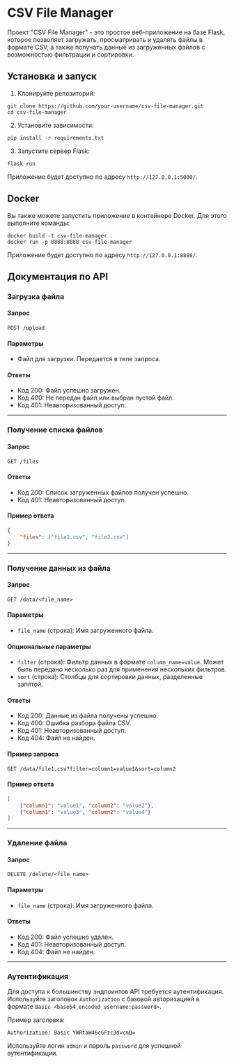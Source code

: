 # CSV File Manager

Проект "CSV File Manager" - это простое веб-приложение на базе Flask, которое позволяет загружать, просматривать и удалять файлы в формате CSV, а также получать данные из загруженных файлов с возможностью фильтрации и сортировки.

## Установка и запуск

1. Клонируйте репозиторий:

```
git clone https://github.com/your-username/csv-file-manager.git
cd csv-file-manager
```

2. Установите зависимости:

```
pip install -r requirements.txt
```

3. Запустите сервер Flask:

```
flask run
```


Приложение будет доступно по адресу `http://127.0.0.1:5000/`.

## Docker

Вы также можете запустить приложение в контейнере Docker. Для этого выполните команды:

```
docker build -t csv-file-manager .
docker run -p 8888:8888 csv-file-manager
```

Приложение будет доступно по адресу `http://127.0.0.1:8888/`.


## Документация по API

### Загрузка файла

#### Запрос

```
POST /upload
```

#### Параметры

- Файл для загрузки. Передается в теле запроса.

#### Ответы

- Код 200: Файл успешно загружен.
- Код 400: Не передан файл или выбран пустой файл.
- Код 401: Неавторизованный доступ.

---

### Получение списка файлов

#### Запрос

```
GET /files
```

#### Ответы

- Код 200: Список загруженных файлов получен успешно.
- Код 401: Неавторизованный доступ.

#### Пример ответа

```json
{
    "files": ["file1.csv", "file2.csv"]
}
```

---

### Получение данных из файла

#### Запрос

```
GET /data/<file_name>
```

#### Параметры

- `file_name` (строка): Имя загруженного файла.

#### Опциональные параметры

- `filter` (строка): Фильтр данных в формате `column_name=value`. Может быть передано несколько раз для применения нескольких фильтров.
- `sort` (строка): Столбцы для сортировки данных, разделенные запятой.

#### Ответы

- Код 200: Данные из файла получены успешно.
- Код 400: Ошибка разбора файла CSV.
- Код 401: Неавторизованный доступ.
- Код 404: Файл не найден.

#### Пример запроса

```
GET /data/file1.csv?filter=column1=value1&sort=column2
```

#### Пример ответа

```json
[
    {"column1": "value1", "column2": "value2"},
    {"column1": "value3", "column2": "value4"}
]
```

---

### Удаление файла

#### Запрос

```
DELETE /delete/<file_name>
```

#### Параметры

- `file_name` (строка): Имя загруженного файла.

#### Ответы

- Код 200: Файл успешно удален.
- Код 401: Неавторизованный доступ.
- Код 404: Файл не найден.

---

### Аутентификация

Для доступа к большинству эндпоинтов API требуется аутентификация. Используйте заголовок `Authorization` с базовой авторизацией в формате `Basic <base64_encoded_username:password>`.

Пример заголовка:

```
Authorization: Basic YWRtaW46cGFzc3dvcmQ=
```

Используйте логин `admin` и пароль `password` для успешной аутентификации.



